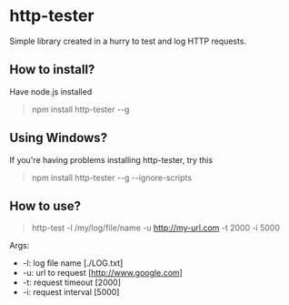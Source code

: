 # http-tester

Simple library created in a hurry to test and log HTTP requests.

## How to install?
Have node.js installed
> npm install http-tester --g

## Using Windows?
If you're having problems installing http-tester, try this
> npm install http-tester --g --ignore-scripts

## How to use?
> http-test -l /my/log/file/name -u http://my-url.com -t 2000 -i 5000

Args:
* -l: log file name [./LOG.txt]
* -u: url to request [http://www.google.com]
* -t: request timeout [2000]
* -i: request interval [5000]
